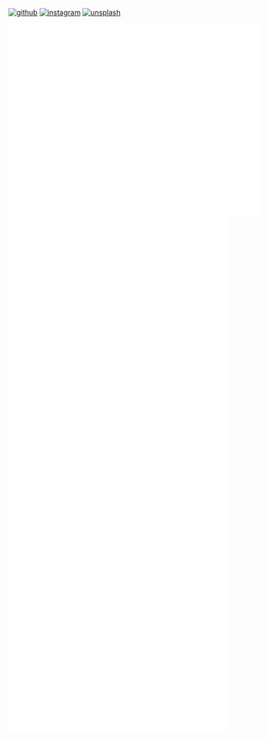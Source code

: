   [![github](https://img.shields.io/badge/github-24292F?style=for-the-badge&logo=github&logoColor=whit)](https://github.com/Kurzheck) [![instagram](https://img.shields.io/badge/Instagram-E4405F?style=for-the-badge&logo=instagram&logoColor=white)](https://www.instagram.com/krzhck) [![unsplash](https://img.shields.io/badge/Unsplash-000000?style=for-the-badge&logo=unsplash&logoColor=white)](https://unsplash.com/@kurzheck)

<img align="center" src="/metrics.header.svg" alt="header">
<img align="center" src="/metrics.base.svg" alt="base">
<img align="center" src="/metrics.plugin.svg" alt="plugin">
